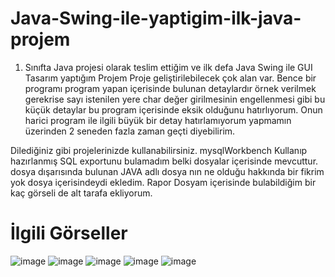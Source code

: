 # Java-Swing-ile-yaptigim-ilk-java-projem
1. Sınıfta Java projesi olarak teslim ettiğim ve ilk defa Java Swing ile GUI Tasarım yaptığım Projem
Proje geliştirilebilecek çok alan var. Bence bir programı program yapan içerisinde bulunan detaylardır örnek verilmek gerekrise sayı istenilen yere char değer girilmesinin engellenmesi gibi bu küçük detaylar bu program içerisinde eksik olduğunu hatırlıyorum. Onun harici program ile ilgili büyük bir detay hatırlamıyorum yapmamın üzerinden 2 seneden fazla zaman geçti diyebilirim.

Dilediğiniz gibi projelerinizde kullanabilirsiniz. 
mysqlWorkbench Kullanıp hazırlanmış SQL exportunu bulamadım belki dosyalar içerisinde mevcuttur. dosya dışarısında bulunan JAVA adlı dosya nın ne olduğu hakkında bir fikrim yok dosya içerisindeydi ekledim.
Rapor Dosyam içerisinde bulabildiğim bir kaç görseli de alt tarafa ekliyorum.
# İlgili Görseller

![image](https://github.com/SeymenSurucuu/Java-Swing-ile-yaptigim-ilk-java-projem/assets/131146184/528e5d67-4490-4986-b2a0-26d9242b1071)
![image](https://github.com/SeymenSurucuu/Java-Swing-ile-yaptigim-ilk-java-projem/assets/131146184/f1f2fe44-f6dc-46f4-b38a-b221c8d2b1e7)
![image](https://github.com/SeymenSurucuu/Java-Swing-ile-yaptigim-ilk-java-projem/assets/131146184/e4289019-be3f-4e91-9742-6f9be9267b4d)
![image](https://github.com/SeymenSurucuu/Java-Swing-ile-yaptigim-ilk-java-projem/assets/131146184/7a67c252-bd29-4180-ae79-98d16c7716d1)
![image](https://github.com/SeymenSurucuu/Java-Swing-ile-yaptigim-ilk-java-projem/assets/131146184/bd2790c9-be9a-4bab-a685-daf719fad2b3)
